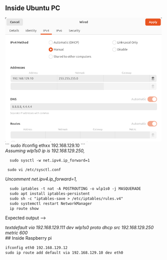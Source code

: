 
## Inside Ubuntu PC
 <div>
 <img src="rpi_eth_netshare.png" alt="Ubuntu Settings"> 
 </div>
```
  sudo ifconfig ethxx 192.168.129.10
```
<div> <i>Assuming wlp1s0 ip is 192.168.129.250, </i></div>

```
  sudo sysctl -w net.ipv4.ip_forward=1
```
```
 sudo vi /etc/sysctl.conf
```
<div> <i> Uncomment net.ipv4.ip_forward=1, </i></div>

```
  sudo iptables -t nat -A POSTROUTING -o wlp1s0 -j MASQUERADE
  sudo apt install iptables-persistent
  sudo sh -c "iptables-save > /etc/iptables/rules.v4"  
  sudo systemctl restart NetworkManager
  ip route show
```
Expected output --> 
<div><i> textdefault via 192.168.129.111 dev wlp1s0 proto dhcp src 192.168.129.250 metric 600 </i></div>
## Inside Raspberry pi

```
ifconfig eth0 192.168.129.12
sudo ip route add default via 192.168.129.10 dev eth0
```

